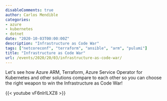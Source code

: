 ```yaml
---
disableComments: true
author: Carlos Mendible
categories:
- azure
- kubernetes
- dotnet
date: "2020-10-03T00:00:00Z"
description: "Infrastructure as Code War"
tags: ["netcoreconf", "terraform", "ansible", "arm", "pulumi"]
title: "Infrastructure as Code War"
url: /events/2020/20/03/infrastructure-as-code-war/
---
```


Let's see how Azure ARM, Terraform, Azure Service Operator for Kubernetes and other solutions compare to each other so you can choose the right weapon to win the Infrastructure as Code War!

{{< youtube vF6nlrILXZ8 >}}